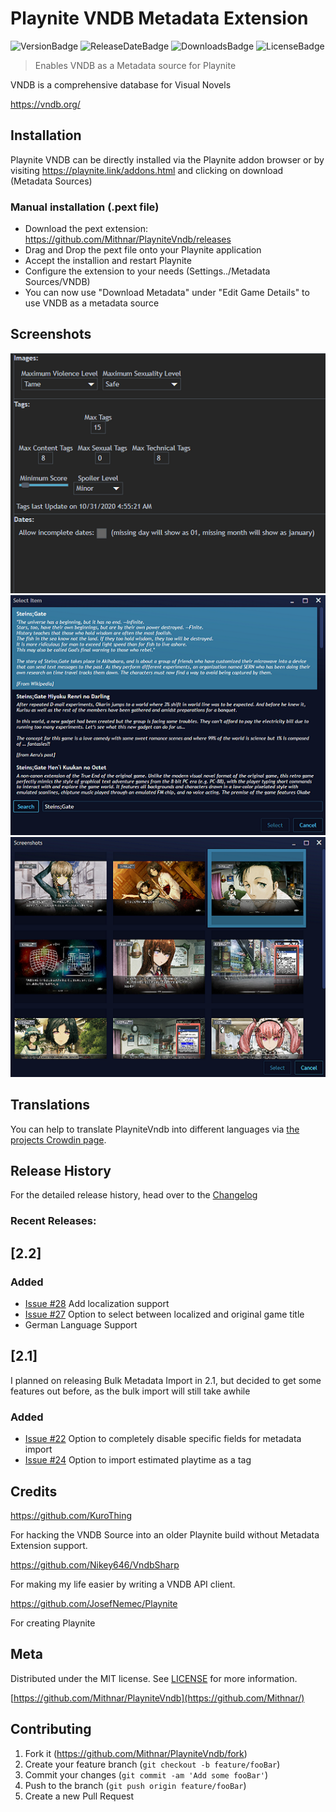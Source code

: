 # Playnite VNDB Metadata Extension
![VersionBadge](https://img.shields.io/github/v/release/Mithnar/PlayniteVndb)
![ReleaseDateBadge](https://img.shields.io/github/release-date/Mithnar/PlayniteVndb)
![DownloadsBadge](https://img.shields.io/github/downloads/Mithnar/PlayniteVndb/total)
![LicenseBadge](https://img.shields.io/github/license/Mithnar/PlayniteVndb)
> Enables VNDB as a Metadata source for Playnite

VNDB is a comprehensive database for Visual Novels

https://vndb.org/

## Installation
Playnite VNDB can be directly installed via the Playnite addon browser or by visiting https://playnite.link/addons.html and clicking on download (Metadata Sources)

### Manual installation (.pext file)
- Download the pext extension: https://github.com/Mithnar/PlayniteVndb/releases
- Drag and Drop the pext file onto your Playnite application
- Accept the installion and restart Playnite
- Configure the extension to your needs (Settings../Metadata Sources/VNDB)
- You can now use "Download Metadata" under "Edit Game Details" to use VNDB as a metadata source

## Screenshots
![Settings](https://raw.githubusercontent.com/Mithnar/PlayniteVndb/readme/images/vndb_settings.png "Settings")
![Game Selection](https://raw.githubusercontent.com/Mithnar/PlayniteVndb/readme/images/vndb_selection.png "game selection")
![Background Selection](https://raw.githubusercontent.com/Mithnar/PlayniteVndb/readme/images/vndb_images.png "background selection")

## Translations
You can help to translate PlayniteVndb into different languages via [the projects Crowdin page](https://crowdin.com/project/playnite-vndb-metadata).

## Release History
For the detailed release history, head over to the [Changelog](https://github.com/Mithnar/PlayniteVndb/blob/master/CHANGELOG.md)


### Recent Releases:
## [2.2]
### Added
- [Issue #28](https://github.com/Mithnar/PlayniteVndb/issues/28) Add localization support
- [Issue #27](https://github.com/Mithnar/PlayniteVndb/issues/27) Option to select between localized and original game title
- German Language Support
## [2.1]
I planned on releasing Bulk Metadata Import in 2.1, but decided to get some features out before, as the bulk import will still take awhile
### Added
- [Issue #22](https://github.com/Mithnar/PlayniteVndb/issues/22) Option to completely disable specific fields for metadata import
- [Issue #24](https://github.com/Mithnar/PlayniteVndb/issues/24) Option to import estimated playtime as a tag

## Credits
https://github.com/KuroThing

For hacking the VNDB Source into an older Playnite build without Metadata Extension support.

https://github.com/Nikey646/VndbSharp

For making my life easier by writing a VNDB API client.

https://github.com/JosefNemec/Playnite

For creating Playnite

## Meta
Distributed under the MIT license. See [LICENSE](https://github.com/Mithnar/PlayniteVndb/blob/master/LICENSE) for more information.

[https://github.com/Mithnar/PlayniteVndb](https://github.com/Mithnar/)

## Contributing

1. Fork it (<https://github.com/Mithnar/PlayniteVndb/fork>)
2. Create your feature branch (`git checkout -b feature/fooBar`)
3. Commit your changes (`git commit -am 'Add some fooBar'`)
4. Push to the branch (`git push origin feature/fooBar`)
5. Create a new Pull Request

